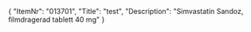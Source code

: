 {
  "ItemNr": "013701",
  "Title": "test",
  "Description": "Simvastatin Sandoz, filmdragerad tablett 40 mg"
}